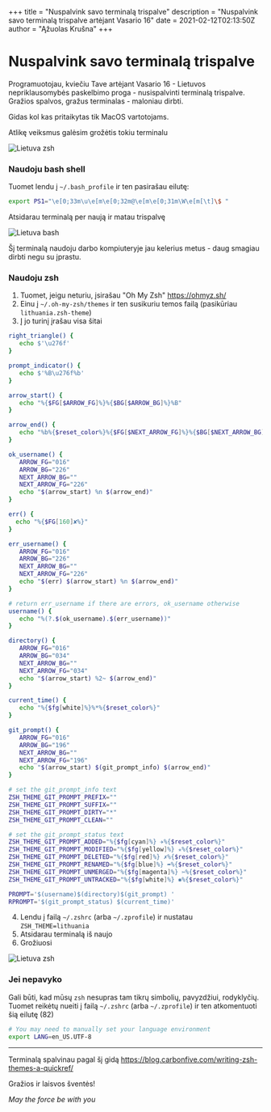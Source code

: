 +++
title = "Nuspalvink savo terminalą trispalve"
description = "Nuspalvink savo terminalą trispalve artėjant Vasario 16"
date = 2021-02-12T02:13:50Z
author = "Ąžuolas Krušna"
+++

# Nuspalvink savo terminalą trispalve

Programuotojau, kviečiu Tave artėjant Vasario 16 - Lietuvos nepriklausomybės paskelbimo proga - nusispalvinti terminalą trispalve. Gražios spalvos, gražus terminalas - maloniau dirbti.

Gidas kol kas pritaikytas tik MacOS vartotojams.

Atlikę veiksmus galėsim grožėtis tokiu terminalu

![Lietuva zsh](../lithuania-zsh.png)

### Naudoju bash shell

Tuomet lendu į `~/.bash_profile` ir ten pasirašau eilutę:
```zsh
export PS1="\e[0;33m\u\e[m\e[0;32m@\e[m\e[0;31m\W\e[m[\t]\$ "
```

Atsidarau terminalą per naują ir matau trispalvę

![Lietuva bash](../lithuania-bash.png)

Šį terminalą naudoju darbo kompiuteryje jau kelerius metus - daug smagiau dirbti negu su įprastu.

### Naudoju zsh 

1. Tuomet, jeigu neturiu, įsirašau "Oh My Zsh" https://ohmyz.sh/
2. Einu į `~/.oh-my-zsh/themes` ir ten susikuriu temos failą (pasikūriau `lithuania.zsh-theme`)
3. Į jo turinį įrašau visa šitai
```zsh
right_triangle() {
   echo $'\u276f'
}

prompt_indicator() {
   echo $'%B\u276f%b'
}

arrow_start() {
   echo "%{$FG[$ARROW_FG]%}%{$BG[$ARROW_BG]%}%B"
}

arrow_end() {
   echo "%b%{$reset_color%}%{$FG[$NEXT_ARROW_FG]%}%{$BG[$NEXT_ARROW_BG]%}$(right_triangle)%{$reset_color%}"
}

ok_username() {
   ARROW_FG="016"
   ARROW_BG="226"
   NEXT_ARROW_BG=""
   NEXT_ARROW_FG="226"
   echo "$(arrow_start) %n $(arrow_end)"
}

err() {
  echo "%{$FG[160]✘%}"
}

err_username() {
   ARROW_FG="016"
   ARROW_BG="226"
   NEXT_ARROW_BG=""
   NEXT_ARROW_FG="226"
   echo "$(err) $(arrow_start) %n $(arrow_end)"
}

# return err_username if there are errors, ok_username otherwise
username() {
   echo "%(?.$(ok_username).$(err_username))"
}

directory() {
   ARROW_FG="016"
   ARROW_BG="034"
   NEXT_ARROW_BG=""
   NEXT_ARROW_FG="034"
   echo "$(arrow_start) %2~ $(arrow_end)"
}

current_time() {
   echo "%{$fg[white]%}%*%{$reset_color%}"
}

git_prompt() {
   ARROW_FG="016"
   ARROW_BG="196"
   NEXT_ARROW_BG=""
   NEXT_ARROW_FG="196"
   echo "$(arrow_start) $(git_prompt_info) $(arrow_end)"
}

# set the git_prompt_info text
ZSH_THEME_GIT_PROMPT_PREFIX=""
ZSH_THEME_GIT_PROMPT_SUFFIX=""
ZSH_THEME_GIT_PROMPT_DIRTY="*"
ZSH_THEME_GIT_PROMPT_CLEAN=""

# set the git_prompt_status text
ZSH_THEME_GIT_PROMPT_ADDED="%{$fg[cyan]%} ✈%{$reset_color%}"
ZSH_THEME_GIT_PROMPT_MODIFIED="%{$fg[yellow]%} ✭%{$reset_color%}"
ZSH_THEME_GIT_PROMPT_DELETED="%{$fg[red]%} ✗%{$reset_color%}"
ZSH_THEME_GIT_PROMPT_RENAMED="%{$fg[blue]%} ➦%{$reset_color%}"
ZSH_THEME_GIT_PROMPT_UNMERGED="%{$fg[magenta]%} ✂%{$reset_color%}"
ZSH_THEME_GIT_PROMPT_UNTRACKED="%{$fg[white]%} ✱%{$reset_color%}"

PROMPT='$(username)$(directory)$(git_prompt) '
RPROMPT='$(git_prompt_status) $(current_time)'
```
4. Lendu į failą `~/.zshrc` (arba `~/.zprofile`) ir nustatau `ZSH_THEME=lithuania`
5. Atsidarau terminalą iš naujo
6. Grožiuosi

![Lietuva zsh](../lithuania-zsh.png)

### Jei nepavyko

Gali būti, kad mūsų `zsh` nesupras tam tikrų simbolių, pavyzdžiui, rodyklyčių. Tuomet reikėtų nueiti į failą `~/.zshrc` (arba `~/.zprofile`) ir ten atkomentuoti šią eilutę (82)

```zsh
# You may need to manually set your language environment
export LANG=en_US.UTF-8
```

***

Terminalą spalvinau pagal šį gidą https://blog.carbonfive.com/writing-zsh-themes-a-quickref/

Gražios ir laisvos šventės!

_May the force be with you_
